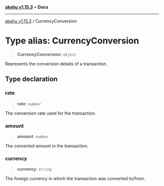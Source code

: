 [**akahu v1.15.3**](../README.md) • **Docs**

***

[akahu v1.15.3](../README.md) / CurrencyConversion

# Type alias: CurrencyConversion

> **CurrencyConversion**: `object`

Represents the conversion details of a transaction.

## Type declaration

### rate

> **rate**: `number`

The conversion rate used for the transaction.

### amount

> **amount**: `number`

The converted amount in the transaction.

### currency

> **currency**: `string`

The foreign currency in which the transaction was converted to/from.
